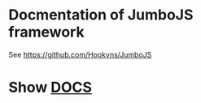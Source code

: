 # Docmentation of JumboJS framework

See https://github.com/Hookyns/JumboJS

# Show [DOCS](https://htmlpreview.github.io/?https://github.com/Hookyns/JumboJS-docs/master/index.html)